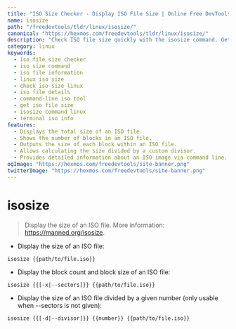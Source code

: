 ```yaml
---
title: "ISO Size Checker - Display ISO File Size | Online Free DevTools by Hexmos"
name: isosize
path: "/freedevtools/tldr/linux/isosize/"
canonical: "https://hexmos.com/freedevtools/tldr/linux/isosize/"
description: "Check ISO file size quickly with the isosize command. Get detailed information including block count and size. Free online tool, no registration required."
category: linux
keywords:
  - iso file size checker
  - iso size command
  - iso file information
  - linux iso size
  - check iso size linux
  - iso file details
  - command-line iso tool
  - get iso file size
  - isosize command linux
  - terminal iso info
features:
  - Displays the total size of an ISO file.
  - Shows the number of blocks in an ISO file.
  - Outputs the size of each block within an ISO file.
  - Allows calculating the size divided by a custom divisor.
  - Provides detailed information about an ISO image via command line.
ogImage: "https://hexmos.com/freedevtools/site-banner.png"
twitterImage: "https://hexmos.com/freedevtools/site-banner.png"
---
```


# isosize

> Display the size of an ISO file.
> More information: <https://manned.org/isosize>.

- Display the size of an ISO file:

`isosize {{path/to/file.iso}}`

- Display the block count and block size of an ISO file:

`isosize {{[-x|--sectors]}} {{path/to/file.iso}}`

- Display the size of an ISO file divided by a given number (only usable when --sectors is not given):

`isosize {{[-d|--divisor]}} {{number}} {{path/to/file.iso}}`
